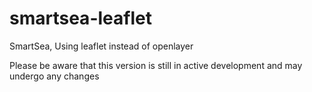 # smartsea-leaflet
SmartSea, Using leaflet instead of openlayer

Please be aware that this version is still in active development and may undergo any changes

